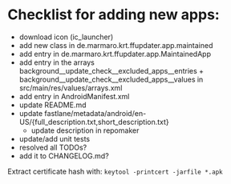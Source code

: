 # Checklist for adding new apps:
- download icon (ic_launcher)
- add new class in de.marmaro.krt.ffupdater.app.maintained
- add entry in de.marmaro.krt.ffupdater.app.MaintainedApp
- add entry in the arrays background__update_check__excluded_apps__entries +
  background__update_check__excluded_apps__values in src/main/res/values/arrays.xml
- add entry in AndroidManifest.xml <queries>
- update README.md
- update fastlane/metadata/android/en-US/{full_description.txt,short_description.txt}
  - update description in repomaker
- update/add unit tests
- resolved all TODOs?
- add it to CHANGELOG.md?

Extract certificate hash with: `keytool -printcert -jarfile *.apk`